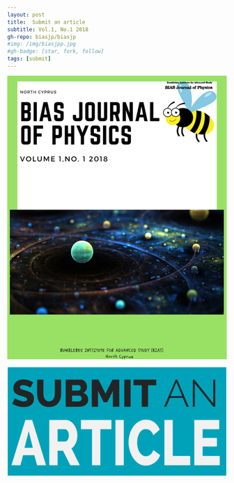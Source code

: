 ```yaml
---
layout: post
title:  Submit an article
subtitle: Vol.1, No.1 2018
gh-repo: biasjp/biasjp
#img: /img/biasjpp.jpg
#gh-badge: [star, fork, follow]
tags: [submit]
---
```



<img border="0" alt="BIASJP" src="/img/biasjpp.jpg">

<a href="https://www.manuscriptlink.com/journals/biasjp"><img border="0" alt="Submit" src="/img/submit.png">


